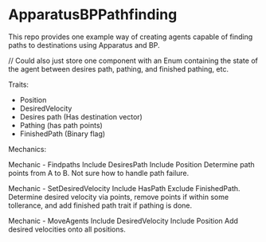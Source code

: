 # ApparatusBPPathfinding

This repo provides one example way of creating agents capable of finding paths to destinations using Apparatus and BP.

// Could also just store one component with an Enum containing the state of the agent between desires path, pathing, and finished pathing, etc.

Traits:
- Position
- DesiredVelocity
- Desires path (Has destination vector)
- Pathing (has path points)
- FinishedPath (Binary flag)

Mechanics:

Mechanic - Findpaths
Include DesiresPath
Include Position
Determine path points from A to B. Not sure how to handle path failure.

Mechanic - SetDesiredVelocity
Include HasPath
Exclude FinishedPath.
Determine desired velocity via points, remove points if within some tollerance, and add finished path trait if pathing is done.

Mechanic - MoveAgents
Include DesiredVelocity
Include Position
Add desired velocities onto all positions.
